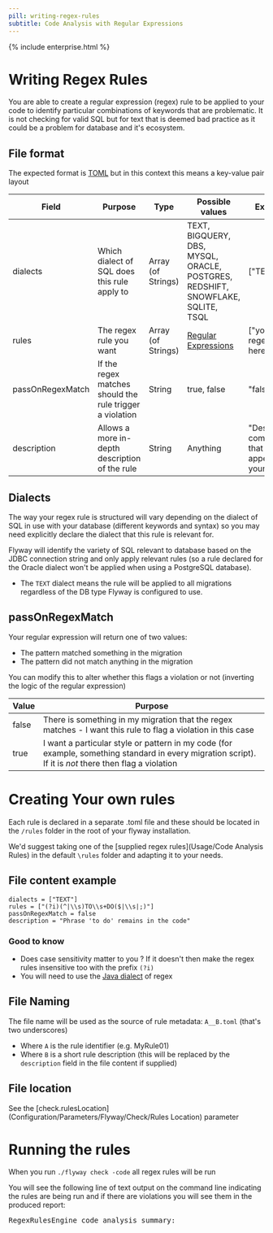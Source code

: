```yaml
---
pill: writing-regex-rules
subtitle: Code Analysis with Regular Expressions
---
```

{% include enterprise.html %}

# Writing Regex Rules
You are able to create a regular expression (regex) rule to be applied to your code to identify particular combinations of keywords that are problematic. It is not checking for valid SQL but for text that is deemed bad practice as it could be a problem for database and it's ecosystem. 
## File format
The expected format is [TOML](https://toml.io/en/) but in this context this means a key-value pair layout

| Field            | Purpose  | Type | Possible values | Example 
|---               | ---      | ---  | ---             | ---
| dialects         | Which dialect of SQL does this rule apply to | Array (of Strings) | TEXT, BIGQUERY, DBS, <BR>MYSQL, ORACLE, POSTGRES,<BR>REDSHIFT, SNOWFLAKE,<BR>SQLITE, TSQL | ["TEXT"]
| rules            | The regex rule you want | Array (of Strings)| [Regular Expressions](https://www.regular-expressions.info/) | ["your regex here"]
| passOnRegexMatch | If the regex matches should the rule trigger a violation  | String |  true, false | "false"
| description      | Allows a more in-depth description of the rule | String | Anything | "Descriptive comment that will appear in your report" 

## Dialects
The way your regex rule is structured will vary depending on the dialect of SQL in use with your database (different keywords and syntax) so you may need explicitly declare the dialect that this rule is relevant for.

Flyway will identify the variety of SQL relevant to database based on the JDBC connection string and only apply relevant rules (so a rule declared for the Oracle dialect won't be applied when using a PostgreSQL database).

* The `TEXT` dialect means the rule will be applied to all migrations regardless of the DB type Flyway is configured to use.

## passOnRegexMatch
Your regular expression will return one of two values:
* The pattern matched something in the migration
* The pattern did not match anything in the migration

You can modify this to alter whether this flags a violation or not (inverting the logic of the regular expression)

| Value | Purpose 
|--- | ---
| false | There is something in my migration that the regex matches - I want this rule to flag a violation in this case
| true  | I want a particular style or pattern in my code (for example, something standard in every migration script). If it is *not* there then flag a violation

# Creating Your own rules
Each rule is declared in a separate .toml file and these should be located in the `/rules` folder in the root of your flyway installation.

We'd suggest taking one of the [supplied regex rules](Usage/Code Analysis Rules) in the default `\rules` folder and adapting it to your needs.
## File content example
```
dialects = ["TEXT"]
rules = ["(?i)(^|\\s)TO\\s+DO($|\\s|;)"]
passOnRegexMatch = false
description = "Phrase 'to do' remains in the code"
```
### Good to know
* Does case sensitivity matter to you ? If it doesn't then make the regex rules insensitive too with the prefix `(?i)`
* You will need to use the [Java dialect](https://docs.oracle.com/javase/8/docs/api/java/util/regex/Pattern.html) of regex 

## File Naming
The file name will be used as the source of rule metadata:
`A__B.toml` (that's two underscores)
* Where `A` is the rule identifier (e.g. MyRule01)
* Where `B` is a short rule description (this will be replaced by the `description` field in the file content if supplied) 

## File location

See the [check.rulesLocation](Configuration/Parameters/Flyway/Check/Rules Location) parameter

# Running the rules
When you run `./flyway check -code` all regex rules will be run

You will see the following line of text output on the command line indicating the rules are being run and if there are violations you will see them in the produced report:

<pre>RegexRulesEngine code analysis summary:</pre>

